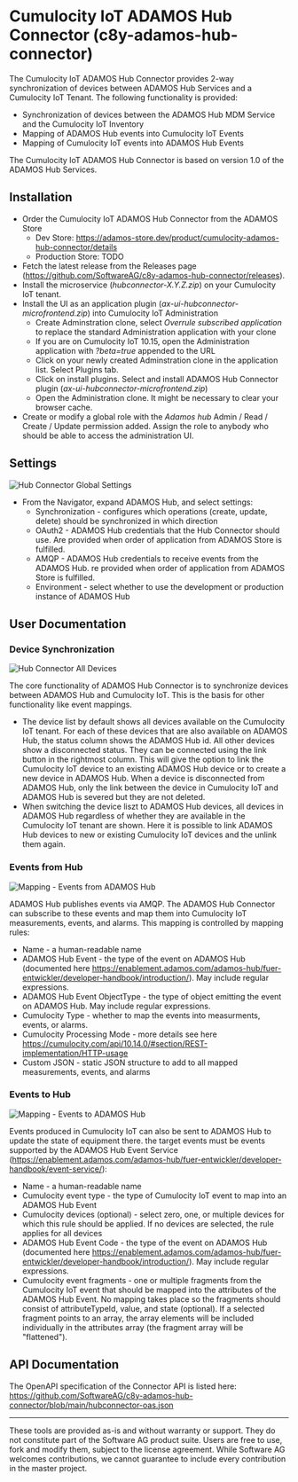 # Cumulocity IoT ADAMOS Hub Connector (c8y-adamos-hub-connector)
The Cumulocity IoT ADAMOS Hub Connector provides 2-way synchronization of devices between ADAMOS Hub Services and a Cumulocity IoT Tenant. The following functionality is provided:

* Synchronization of devices between the ADAMOS Hub MDM Service and the Cumulocity IoT Inventory
* Mapping of ADAMOS Hub events into Cumulocity IoT Events
* Mapping of Cumulocity IoT events into ADAMOS Hub Events

The Cumulocity IoT ADAMOS Hub Connector is based on version 1.0 of the ADAMOS Hub Services.

## Installation

* Order the Cumulocity IoT ADAMOS Hub Connector from the ADAMOS Store
    * Dev Store: https://adamos-store.dev/product/cumulocity-adamos-hub-connector/details
    * Production Store: TODO
* Fetch the latest release from the Releases page (https://github.com/SoftwareAG/c8y-adamos-hub-connector/releases). 
* Install the microservice (*hubconnector-X.Y.Z.zip*) on your Cumulocity IoT tenant.
* Install the UI as an application plugin (*ax-ui-hubconnector-microfrontend.zip*) into Cumulocity IoT Administration
    * Create Adminstration clone, select *Overrule subscribed application* to replace the standard Administration application with your clone
    * If you are on Cumulocity IoT 10.15, open the Administration application with *?beta=true* appended to the URL
    * Click on your newly created Adminstration clone in the application list. Select Plugins tab.
    * Click on install plugins. Select and install ADAMOS Hub Connector plugin (*ax-ui-hubconnector-microfrontend.zip*)
    * Open the Administration clone. It might be necessary to clear your browser cache.
* Create or modify a global role with the *Adamos hub* Admin / Read / Create / Update permission added. Assign the role to anybody who should be able to access the administration UI.

## Settings

![Hub Connector Global Settings](doc/01-config.png)

* From the Navigator, expand ADAMOS Hub, and select settings:
    * Synchronization - configures which operations (create, update, delete) should be synchronized in which direction
    * OAuth2 - ADAMOS Hub credentials that the Hub Connector should use. Are provided when order of application from ADAMOS Store is fulfilled.
    * AMQP - ADAMOS Hub credentials to receive events from the ADAMOS Hub. re provided when order of application from ADAMOS Store is fulfilled.
    * Environment - select whether to use the development or production instance of ADAMOS Hub


## User Documentation

### Device Synchronization
![Hub Connector All Devices](doc/02-alldevices.png)

The core functionality of ADAMOS Hub Connector is to synchronize devices between ADAMOS Hub and Cumulocity IoT. This is the basis for other functionality like event mappings.

* The device list by default shows all devices available on the Cumulocity IoT tenant. For each of these devices that are also available on ADAMOS Hub, the status column shows the ADAMOS Hub id. All other devices show a disconnected status. They can be connected using the link button in the rightmost column. This will give the option to link the Cumulocity IoT device to an existing ADAMOS Hub device or to create a new device in ADAMOS Hub. When a device is disconnected from ADAMOS Hub, only the link between the device in Cumulocity IoT and ADAMOS Hub is severed but they are not deleted.
* When switching the device liszt to ADAMOS Hub devices, all devices in ADAMOS Hub regardless of whether they are available in the Cumulocity IoT tenant are shown. Here it is possible to link ADAMOS Hub devices to new or existing Cumulocity IoT devices and the unlink them again.

### Events from Hub
![Mapping - Events from ADAMOS Hub](doc/03-fromhub.png)

ADAMOS Hub publishes events via AMQP. The ADAMOS Hub Connector can subscribe to these events and map them into Cumulocity IoT measurements, events, and alarms. This mapping is controlled by mapping rules:

* Name - a human-readable name
* ADAMOS Hub Event - the type of the event on ADAMOS Hub (documented here https://enablement.adamos.com/adamos-hub/fuer-entwickler/developer-handbook/introduction/). May include regular expressions.
* ADAMOS Hub Event ObjectType - the type of object emitting the event on ADAMOS Hub. May include regular expressions.
* Cumulocity Type - whether to map the events into measurments, events, or alarms.
* Cumulocity Processing Mode - more details see here https://cumulocity.com/api/10.14.0/#section/REST-implementation/HTTP-usage
* Custom JSON - static JSON structure to add to all mapped measurements, events, and alarms

### Events to Hub
![Mapping - Events to ADAMOS Hub](doc/04-tohub.png)

Events produced in Cumulocity IoT can also be sent to ADAMOS Hub to update the state of equipment there. the target events must be events supported by the ADAMOS Hub Event Service (https://enablement.adamos.com/adamos-hub/fuer-entwickler/developer-handbook/event-service/):

* Name - a human-readable name
* Cumulocity event type - the type of Cumulocity IoT event to map into an ADAMOS Hub Event
* Cumulocity devices (optional) - select zero, one, or multiple devices for which this rule should be applied. If no devices are selected, the rule applies for all devices
* ADAMOS Hub Event Code - the type of the event on ADAMOS Hub (documented here https://enablement.adamos.com/adamos-hub/fuer-entwickler/developer-handbook/introduction/). May include regular expressions.
* Cumulocity event fragments - one or multiple fragments from the Cumulocity IoT event that should be mapped into the attributes of the ADAMOS Hub Event. No mapping takes place so the fragments should consist of attributeTypeId, value, and state (optional). If a selected fragment points to an array, the array elements will be included individually in the attributes array (the fragment array will be "flattened").
 
## API Documentation
The OpenAPI specification of the Connector API is listed here:
https://github.com/SoftwareAG/c8y-adamos-hub-connector/blob/main/hubconnector-oas.json

_________________

These tools are provided as-is and without warranty or support. They do not constitute part of the Software AG product suite. Users are free to use, fork and modify them, subject to the license agreement. While Software AG welcomes contributions, we cannot guarantee to include every contribution in the master project.
